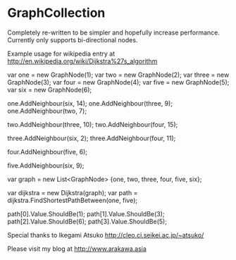 GraphCollection
===============

Completely re-written to be simpler and hopefully increase performance. Currently only supports bi-directional nodes.

Example usage for wikipedia entry at http://en.wikipedia.org/wiki/Dijkstra%27s_algorithm

var one = new GraphNode<int>(1);
var two = new GraphNode<int>(2);
var three = new GraphNode<int>(3);
var four = new GraphNode<int>(4);
var five = new GraphNode<int>(5);
var six = new GraphNode<int>(6);

one.AddNeighbour(six, 14);
one.AddNeighbour(three, 9);
one.AddNeighbour(two, 7);

two.AddNeighbour(three, 10);
two.AddNeighbour(four, 15);

three.AddNeighbour(six, 2);
three.AddNeighbour(four, 11);

four.AddNeighbour(five, 6);

five.AddNeighbour(six, 9);

var graph = new List<GraphNode<int>> {one, two, three, four, five, six};

var dijkstra = new Dijkstra<int>(graph);
var path = dijkstra.FindShortestPathBetween(one, five);

path[0].Value.ShouldBe(1);
path[1].Value.ShouldBe(3);
path[2].Value.ShouldBe(6);
path[3].Value.ShouldBe(5);

Special thanks to Ikegami Atsuko http://cleo.ci.seikei.ac.jp/~atsuko/

Please visit my blog at http://www.arakawa.asia

